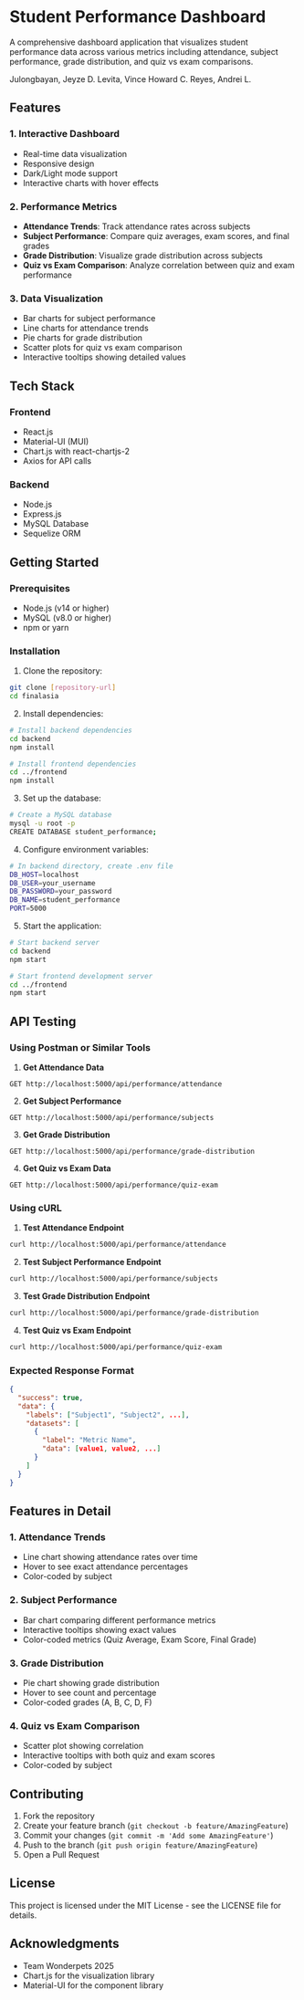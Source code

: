 # Student Performance Dashboard

A comprehensive dashboard application that visualizes student performance data across various metrics including attendance, subject performance, grade distribution, and quiz vs exam comparisons.

Julongbayan, Jeyze D.
Levita, Vince Howard C.
Reyes, Andrei L.

## Features

### 1. Interactive Dashboard

- Real-time data visualization
- Responsive design
- Dark/Light mode support
- Interactive charts with hover effects

### 2. Performance Metrics

- **Attendance Trends**: Track attendance rates across subjects
- **Subject Performance**: Compare quiz averages, exam scores, and final grades
- **Grade Distribution**: Visualize grade distribution across subjects
- **Quiz vs Exam Comparison**: Analyze correlation between quiz and exam performance

### 3. Data Visualization

- Bar charts for subject performance
- Line charts for attendance trends
- Pie charts for grade distribution
- Scatter plots for quiz vs exam comparison
- Interactive tooltips showing detailed values

## Tech Stack

### Frontend

- React.js
- Material-UI (MUI)
- Chart.js with react-chartjs-2
- Axios for API calls

### Backend

- Node.js
- Express.js
- MySQL Database
- Sequelize ORM

## Getting Started

### Prerequisites

- Node.js (v14 or higher)
- MySQL (v8.0 or higher)
- npm or yarn

### Installation

1. Clone the repository:

```bash
git clone [repository-url]
cd finalasia
```

2. Install dependencies:

```bash
# Install backend dependencies
cd backend
npm install

# Install frontend dependencies
cd ../frontend
npm install
```

3. Set up the database:

```bash
# Create a MySQL database
mysql -u root -p
CREATE DATABASE student_performance;
```

4. Configure environment variables:

```bash
# In backend directory, create .env file
DB_HOST=localhost
DB_USER=your_username
DB_PASSWORD=your_password
DB_NAME=student_performance
PORT=5000
```

5. Start the application:

```bash
# Start backend server
cd backend
npm start

# Start frontend development server
cd ../frontend
npm start
```

## API Testing

### Using Postman or Similar Tools

1. **Get Attendance Data**

```http
GET http://localhost:5000/api/performance/attendance
```

2. **Get Subject Performance**

```http
GET http://localhost:5000/api/performance/subjects
```

3. **Get Grade Distribution**

```http
GET http://localhost:5000/api/performance/grade-distribution
```

4. **Get Quiz vs Exam Data**

```http
GET http://localhost:5000/api/performance/quiz-exam
```

### Using cURL

1. **Test Attendance Endpoint**

```bash
curl http://localhost:5000/api/performance/attendance
```

2. **Test Subject Performance Endpoint**

```bash
curl http://localhost:5000/api/performance/subjects
```

3. **Test Grade Distribution Endpoint**

```bash
curl http://localhost:5000/api/performance/grade-distribution
```

4. **Test Quiz vs Exam Endpoint**

```bash
curl http://localhost:5000/api/performance/quiz-exam
```

### Expected Response Format

```json
{
  "success": true,
  "data": {
    "labels": ["Subject1", "Subject2", ...],
    "datasets": [
      {
        "label": "Metric Name",
        "data": [value1, value2, ...]
      }
    ]
  }
}
```

## Features in Detail

### 1. Attendance Trends

- Line chart showing attendance rates over time
- Hover to see exact attendance percentages
- Color-coded by subject

### 2. Subject Performance

- Bar chart comparing different performance metrics
- Interactive tooltips showing exact values
- Color-coded metrics (Quiz Average, Exam Score, Final Grade)

### 3. Grade Distribution

- Pie chart showing grade distribution
- Hover to see count and percentage
- Color-coded grades (A, B, C, D, F)

### 4. Quiz vs Exam Comparison

- Scatter plot showing correlation
- Interactive tooltips with both quiz and exam scores
- Color-coded by subject

## Contributing

1. Fork the repository
2. Create your feature branch (`git checkout -b feature/AmazingFeature`)
3. Commit your changes (`git commit -m 'Add some AmazingFeature'`)
4. Push to the branch (`git push origin feature/AmazingFeature`)
5. Open a Pull Request

## License

This project is licensed under the MIT License - see the LICENSE file for details.

## Acknowledgments

- Team Wonderpets 2025
- Chart.js for the visualization library
- Material-UI for the component library
